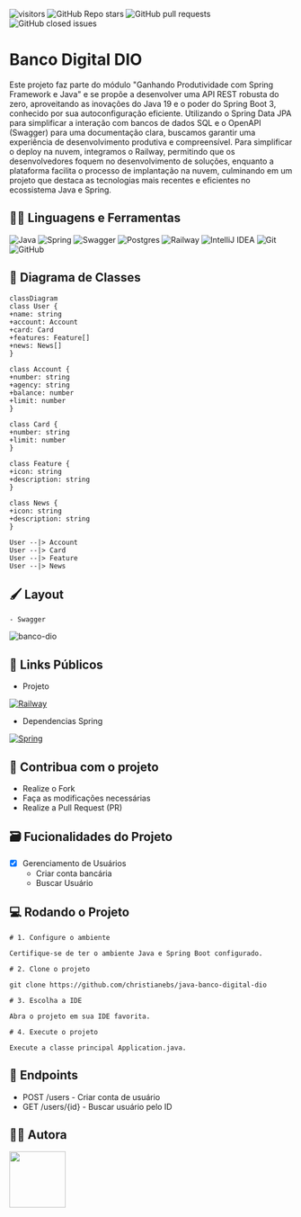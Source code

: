 ![visitors](https://visitor-badge.laobi.icu/badge?page_id=christianebs.java-banco-digital-dio) ![GitHub Repo stars](https://img.shields.io/github/stars/christianebs/java-banco-digital-dio) ![GitHub pull requests](https://img.shields.io/github/issues-pr/christianebs/java-banco-digital-dio) ![GitHub closed issues](https://img.shields.io/github/issues-closed/christianebs/java-banco-digital-dio)

# Banco Digital DIO

Este projeto faz parte do módulo "Ganhando Produtividade com Spring Framework e Java" e se propõe a desenvolver uma API REST robusta do zero, aproveitando as inovações do Java 19 e o poder do Spring Boot 3, conhecido por sua autoconfiguração eficiente. Utilizando o Spring Data JPA para simplificar a interação com bancos de dados SQL e o OpenAPI (Swagger) para uma documentação clara, buscamos garantir uma experiência de desenvolvimento produtiva e compreensível. Para simplificar o deploy na nuvem, integramos o Railway, permitindo que os desenvolvedores foquem no desenvolvimento de soluções, enquanto a plataforma facilita o processo de implantação na nuvem, culminando em um projeto que destaca as tecnologias mais recentes e eficientes no ecossistema Java e Spring.

## :woman_mechanic: Linguagens e Ferramentas

![Java](https://img.shields.io/badge/java-0D1117.svg?style=for-the-badge&logo=openjdk&logoColor=%23ED8B00) ![Spring](https://img.shields.io/badge/spring-0D1117.svg?style=for-the-badge&logo=spring&logoColor=%236DB33F) ![Swagger](https://img.shields.io/badge/-Swagger-0D1117?style=for-the-badge&logo=swagger&logoColor=%23Clojure) ![Postgres](https://img.shields.io/badge/postgres-0D1117.svg?style=for-the-badge&logo=postgresql&logoColor=%23316192) ![Railway](https://img.shields.io/badge/Railway-0D1117?style=for-the-badge&logo=railway&logoColor=white) ![IntelliJ IDEA](https://img.shields.io/badge/IntelliJIDEA-0D1117.svg?style=for-the-badge&logo=intellij-idea&logoColor=white) ![Git](https://img.shields.io/badge/git-0D1117.svg?style=for-the-badge&logo=git&logoColor=%23F05033) ![GitHub](https://img.shields.io/badge/github-0D1117.svg?style=for-the-badge&logo=github&logoColor=white)

## :large_blue_diamond: Diagrama de Classes

```mermaid
classDiagram
class User {
+name: string
+account: Account
+card: Card
+features: Feature[]
+news: News[]
}

class Account {
+number: string
+agency: string
+balance: number
+limit: number
}

class Card {
+number: string
+limit: number
}

class Feature {
+icon: string
+description: string
}

class News {
+icon: string
+description: string
}

User --|> Account
User --|> Card
User --|> Feature
User --|> News
```

## :paintbrush: Layout

    - Swagger

![banco-dio](https://github.com/christianebs/java-banco-digital-dio/assets/108686840/04ccce06-55bd-4588-953c-e7c19cac8e6d)

## :link: Links Públicos

- Projeto

[![Railway](https://img.shields.io/badge/railway-0D1117?style=for-the-badge&logo=railway&logoColor=white)](https://java-banco-digital-dio.up.railway.app/swagger-ui/index.html)

- Dependencias Spring

[![Spring](https://img.shields.io/badge/spring-0D1117.svg?style=for-the-badge&logo=spring&logoColor=%236DB33F)](https://start.spring.io/#!type=gradle-project&language=java&platformVersion=3.1.4&packaging=jar&jvmVersion=17&groupId=com.github.christianebs&artifactId=java-banco-digital-dio&name=application&description=Java%20RESTful%20API%20criada%20para%20o%20Santander%20Bootcamp%202023%20-%20Backend%20Java&packageName=com.github.christianebs&dependencies=web,data-jpa,h2,postgresql)


## :triangular_flag_on_post: Contribua com o projeto

- Realize o Fork
- Faça as modificações necessárias
- Realize a Pull Request (PR)

## :card_file_box: Fucionalidades do Projeto

- [x] Gerenciamento de Usuários
    - Criar conta bancária
    - Buscar Usuário

## :computer: Rodando o Projeto

```shell
# 1. Configure o ambiente

Certifique-se de ter o ambiente Java e Spring Boot configurado.

# 2. Clone o projeto

git clone https://github.com/christianebs/java-banco-digital-dio

# 3. Escolha a IDE

Abra o projeto em sua IDE favorita.

# 4. Execute o projeto

Execute a classe principal Application.java.
```

## :arrows_counterclockwise: Endpoints

- POST /users - Criar conta de usuário
- GET /users/{id} - Buscar usuário pelo ID

## :woman_technologist: Autora

<a href="https://github.com/christianebs">
<img src="https://user-images.githubusercontent.com/108686840/271874870-1003d6c2-7574-4104-a392-ab6b2713cff2.png" width="100px" />
</a>

